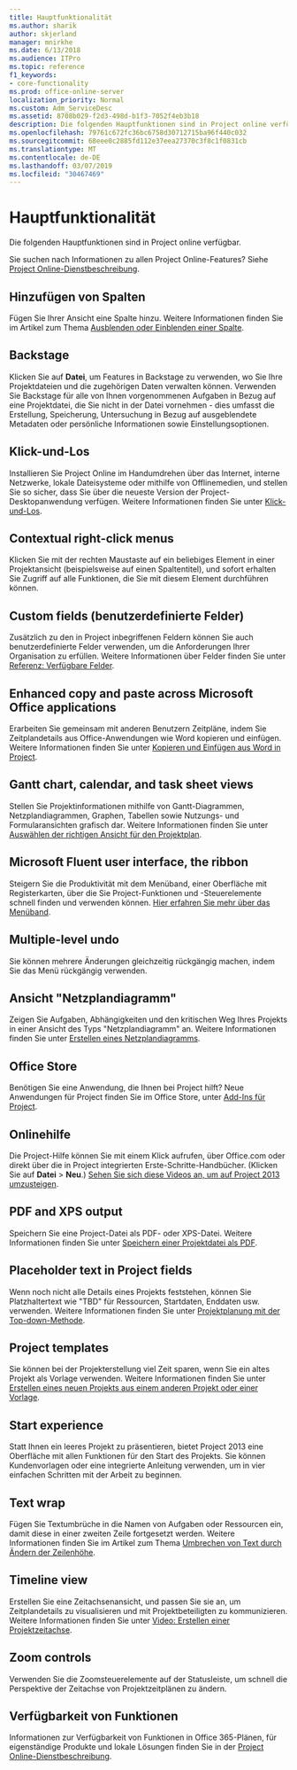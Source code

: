 ```yaml
---
title: Hauptfunktionalität
ms.author: sharik
author: skjerland
manager: mnirkhe
ms.date: 6/13/2018
ms.audience: ITPro
ms.topic: reference
f1_keywords:
- core-functionality
ms.prod: office-online-server
localization_priority: Normal
ms.custom: Adm_ServiceDesc
ms.assetid: 8708b029-f2d3-498d-b1f3-7052f4eb3b18
description: Die folgenden Hauptfunktionen sind in Project online verfügbar.
ms.openlocfilehash: 79761c672fc36bc6758d30712715ba96f440c032
ms.sourcegitcommit: 68eee0c2885fd112e37eea27370c3f8c1f0831cb
ms.translationtype: MT
ms.contentlocale: de-DE
ms.lasthandoff: 03/07/2019
ms.locfileid: "30467469"
---
```

# <a name="core-functionality"></a>Hauptfunktionalität

Die folgenden Hauptfunktionen sind in Project online verfügbar.
  
Sie suchen nach Informationen zu allen Project Online-Features? Siehe [Project Online-Dienstbeschreibung](project-online-service-description.md).
  
## <a name="add-columns"></a>Hinzufügen von Spalten
<a name="bkmk_AddColumns"> </a>

Fügen Sie Ihrer Ansicht eine Spalte hinzu. Weitere Informationen finden Sie im Artikel zum Thema [Ausblenden oder Einblenden einer Spalte](https://go.microsoft.com/fwlink/p/?LinkId=271343).
  
## <a name="backstage"></a>Backstage
<a name="bkmk_Backstage"> </a>

Klicken Sie auf **Datei**, um Features in Backstage zu verwenden, wo Sie Ihre Projektdateien und die zugehörigen Daten verwalten können. Verwenden Sie Backstage für alle von Ihnen vorgenommenen Aufgaben in Bezug auf eine Projektdatei, die Sie nicht in der Datei vornehmen - dies umfasst die Erstellung, Speicherung, Untersuchung in Bezug auf ausgeblendete Metadaten oder persönliche Informationen sowie Einstellungsoptionen. 
  
## <a name="click-to-run"></a>Klick-und-Los
<a name="bkmk_ClicktoRun"> </a>

Installieren Sie Project Online im Handumdrehen über das Internet, interne Netzwerke, lokale Dateisysteme oder mithilfe von Offlinemedien, und stellen Sie so sicher, dass Sie über die neueste Version der Project-Desktopanwendung verfügen. Weitere Informationen finden Sie unter [Klick-und-Los](https://go.microsoft.com/fwlink/p/?LinkId=271596).
  
## <a name="contextual-right-click-menus"></a>Contextual right-click menus
<a name="bkmk_contextual_rightclick_menus_PP"> </a>

Klicken Sie mit der rechten Maustaste auf ein beliebiges Element in einer Projektansicht (beispielsweise auf einen Spaltentitel), und sofort erhalten Sie Zugriff auf alle Funktionen, die Sie mit diesem Element durchführen können.
  
## <a name="custom-fields"></a>Custom fields (benutzerdefinierte Felder)
<a name="bkmk_Customfields"> </a>

Zusätzlich zu den in Project inbegriffenen Feldern können Sie auch benutzerdefinierte Felder verwenden, um die Anforderungen Ihrer Organisation zu erfüllen. Weitere Informationen über Felder finden Sie unter [Referenz: Verfügbare Felder](https://support.office.com/en-us/article/Available-fields-reference-615a4563-1cc3-40f4-b66f-1b17e793a460).
  
## <a name="enhanced-copy-and-paste-across-microsoft-office-applications"></a>Enhanced copy and paste across Microsoft Office applications
<a name="bkmk_Enhancedcopypaste"> </a>

Erarbeiten Sie gemeinsam mit anderen Benutzern Zeitpläne, indem Sie Zeitplandetails aus Office-Anwendungen wie Word kopieren und einfügen. Weitere Informationen finden Sie unter [Kopieren und Einfügen aus Word in Project](https://go.microsoft.com/fwlink/p/?LinkId=271330).
  
## <a name="gantt-chart-calendar-and-task-sheet-views"></a>Gantt chart, calendar, and task sheet views
<a name="bkmk_Ganttchartcalendartasksheetview"> </a>

Stellen Sie Projektinformationen mithilfe von Gantt-Diagrammen, Netzplandiagrammen, Graphen, Tabellen sowie Nutzungs- und Formularansichten grafisch dar. Weitere Informationen finden Sie unter [Auswählen der richtigen Ansicht für den Projektplan](https://go.microsoft.com/fwlink/?LinkId=402905).
  
## <a name="microsoft-fluent-user-interface-the-ribbon"></a>Microsoft Fluent user interface, the ribbon
<a name="bkmk_MSFTFluent_UI_PP"> </a>

Steigern Sie die Produktivität mit dem Menüband, einer Oberfläche mit Registerkarten, über die Sie Project-Funktionen und -Steuerelemente schnell finden und verwenden können. [Hier erfahren Sie mehr über das Menüband](https://go.microsoft.com/fwlink/p/?LinkId=271325).
  
## <a name="multiple-level-undo"></a>Multiple-level undo
<a name="bkmk_Multiplelevelundo"> </a>

Sie können mehrere Änderungen gleichzeitig rückgängig machen, indem Sie das Menü rückgängig verwenden. 
  
## <a name="network-diagram-view"></a>Ansicht "Netzplandiagramm"
<a name="bkmk_Networkdiagramview"> </a>

Zeigen Sie Aufgaben, Abhängigkeiten und den kritischen Weg Ihres Projekts in einer Ansicht des Typs "Netzplandiagramm" an. Weitere Informationen finden Sie unter [Erstellen eines Netzplandiagramms](https://go.microsoft.com/fwlink/p/?LinkId=271338).
  
## <a name="office-store"></a>Office Store
<a name="bkmk_OfficeStore"> </a>

Benötigen Sie eine Anwendung, die Ihnen bei Project hilft? Neue Anwendungen für Project finden Sie im Office Store, unter [Add-Ins für Project](https://go.microsoft.com/fwlink/?LinkId=273883).
  
## <a name="online-help"></a>Onlinehilfe
<a name="bkmk_Online_help_PP"> </a>

Die Project-Hilfe können Sie mit einem Klick aufrufen, über Office.com oder direkt über die in Project integrierten Erste-Schritte-Handbücher. (Klicken Sie auf **Datei** \> **Neu**.) [Sehen Sie sich diese Videos an, um auf Project 2013 umzusteigen](https://go.microsoft.com/fwlink/p/?LinkId=271325).
  
## <a name="pdf-and-xps-output"></a>PDF and XPS output
<a name="bkmk_PDFXPSoutput"> </a>

Speichern Sie eine Project-Datei als PDF- oder XPS-Datei. Weitere Informationen finden Sie unter [Speichern einer Projektdatei als PDF](https://go.microsoft.com/fwlink/p/?LinkId=271350).
  
## <a name="placeholder-text-in-project-fields"></a>Placeholder text in Project fields
<a name="bkmk_PlaceholdertextinProjectFields"> </a>

Wenn noch nicht alle Details eines Projekts feststehen, können Sie Platzhaltertext wie "TBD" für Ressourcen, Startdaten, Enddaten usw. verwenden. Weitere Informationen finden Sie unter [Projektplanung mit der Top-down-Methode](https://go.microsoft.com/fwlink/p/?LinkId=271333).
  
## <a name="project-templates"></a>Project templates
<a name="bkmk_ProjectTemplates"> </a>

Sie können bei der Projekterstellung viel Zeit sparen, wenn Sie ein altes Projekt als Vorlage verwenden. Weitere Informationen finden Sie unter [Erstellen eines neuen Projekts aus einem anderen Projekt oder einer Vorlage](https://go.microsoft.com/fwlink/p/?LinkId=271328).
  
## <a name="start-experience"></a>Start experience
<a name="bkmk_Startexperience"> </a>

Statt Ihnen ein leeres Projekt zu präsentieren, bietet Project 2013 eine Oberfläche mit allen Funktionen für den Start des Projekts. Sie können Kundenvorlagen oder eine integrierte Anleitung verwenden, um in vier einfachen Schritten mit der Arbeit zu beginnen.
  
## <a name="text-wrap"></a>Text wrap
<a name="bkmk_Textwrap"> </a>

Fügen Sie Textumbrüche in die Namen von Aufgaben oder Ressourcen ein, damit diese in einer zweiten Zeile fortgesetzt werden. Weitere Informationen finden Sie im Artikel zum Thema [Umbrechen von Text durch Ändern der Zeilenhöhe](https://go.microsoft.com/fwlink/p/?LinkId=271344).
  
## <a name="timeline-view"></a>Timeline view
<a name="bkmk_TimelineView"> </a>

Erstellen Sie eine Zeitachsenansicht, und passen Sie sie an, um Zeitplandetails zu visualisieren und mit Projektbeteiligten zu kommunizieren. Weitere Informationen finden Sie unter [Video: Erstellen einer Projektzeitachse](https://go.microsoft.com/fwlink/?LinkId=402912).
  
## <a name="zoom-controls"></a>Zoom controls
<a name="bkmk_Zoomcontrols"> </a>

Verwenden Sie die Zoomsteuerelemente auf der Statusleiste, um schnell die Perspektive der Zeitachse von Projektzeitplänen zu ändern. 
  
## <a name="feature-availability"></a>Verfügbarkeit von Funktionen
<a name="bkmk_Zoomcontrols"> </a>

Informationen zur Verfügbarkeit von Funktionen in Office 365-Plänen, für eigenständige Produkte und lokale Lösungen finden Sie in der [Project Online-Dienstbeschreibung](project-online-service-description.md).
  

